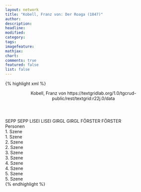 ```yaml
---
layout: network
title: "Kobell, Franz von: Der Roaga (1847)"
author:
description:
headline:
modified:
category:
tags:
imagefeature: 
mathjax: 
chart: 
comments: true
featured: false
list: false
---
```

{% highlight xml %}
<?xml-model href="https://raw.githubusercontent.com/DLiNa/project/master/rules/lina.rnc"?><?xml-model href="https://raw.githubusercontent.com/DLiNa/project/master/rules/lina.sch"?>
<play xmlns="http://lina.digital">
  <header>
    <title>Der Roaga</title>
    <author>Kobell, Franz von</author>
    <date when="1847" type="written"/>
  	<date when="1847" type="premiere"/>
  	<date when="1868" type="print"/>
  	<source>https://textgridlab.org/1.0/tgcrud-public/rest/textgrid:r22j.0/data</source>
  </header>
  <personae>
    <character>
      <name>SEPP</name>
      <alias xml:id="sepp">
        <name>SEPP</name>
      </alias>
    </character>
    <character>
      <name>LISEI</name>
      <alias xml:id="lisei">
        <name>LISEI</name>
      </alias>
    </character>
    <character>
      <name>GIRGL</name>
      <alias xml:id="girgl">
        <name>GIRGL</name>
      </alias>
    </character>
    <character>
      <name>FÖRSTER</name>
      <alias xml:id="förster">
        <name>FÖRSTER</name>
      </alias>
    </character>
  </personae>
  <text>
    <div>
      <head>Personen</head>
    </div>
    <div>
      <head>1. Szene</head>
      <div>
        <head>1. Szene</head>
        <sp who="#sepp">
          <amount n="9" unit="speech_acts"/>
          <amount n="242" unit="words"/>
          <amount n="23" unit="lines"/>
          <amount n="1175" unit="chars"/>
        </sp>
        <sp who="#lisei">
          <amount n="11" unit="speech_acts"/>
          <amount n="490" unit="words"/>
          <amount n="41" unit="lines"/>
          <amount n="2262" unit="chars"/>
        </sp>
        <sp who="#girgl">
          <amount n="7" unit="speech_acts"/>
          <amount n="355" unit="words"/>
          <amount n="22" unit="lines"/>
          <amount n="1759" unit="chars"/>
        </sp>
      </div>
    </div>
    <div>
      <head>2. Szene</head>
      <div>
        <head>2. Szene</head>
        <sp who="#förster">
          <amount n="10" unit="speech_acts"/>
          <amount n="539" unit="words"/>
          <amount n="3" unit="lines"/>
          <amount n="2748" unit="chars"/>
        </sp>
        <sp who="#lisei">
          <amount n="5" unit="speech_acts"/>
          <amount n="48" unit="words"/>
          <amount n="4" unit="lines"/>
          <amount n="227" unit="chars"/>
        </sp>
        <sp who="#girgl">
          <amount n="5" unit="speech_acts"/>
          <amount n="68" unit="words"/>
          <amount n="4" unit="lines"/>
          <amount n="340" unit="chars"/>
        </sp>
      </div>
    </div>
    <div>
      <head>3. Szene</head>
      <div>
        <head>3. Szene</head>
        <sp who="#lisei">
          <amount n="1" unit="speech_acts"/>
          <amount n="379" unit="words"/>
          <amount n="24" unit="lines"/>
          <amount n="1808" unit="chars"/>
        </sp>
      </div>
    </div>
    <div>
      <head>4. Szene</head>
      <div>
        <head>4. Szene</head>
        <sp who="#förster">
          <amount n="3" unit="speech_acts"/>
          <amount n="40" unit="words"/>
          <amount n="2" unit="lines"/>
          <amount n="211" unit="chars"/>
        </sp>
        <sp who="#lisei">
          <amount n="4" unit="speech_acts"/>
          <amount n="32" unit="words"/>
          <amount n="4" unit="lines"/>
          <amount n="172" unit="chars"/>
        </sp>
        <sp who="#girgl">
          <amount n="1" unit="speech_acts"/>
          <amount n="33" unit="words"/>
          <amount n="166" unit="chars"/>
        </sp>
      </div>
    </div>
    <div>
      <head>5. Szene</head>
      <div>
        <head>5. Szene</head>
        <sp who="#sepp">
          <amount n="14" unit="speech_acts"/>
          <amount n="555" unit="words"/>
          <amount n="19" unit="lines"/>
          <amount n="2770" unit="chars"/>
        </sp>
        <sp who="#lisei">
          <amount n="7" unit="speech_acts"/>
          <amount n="117" unit="words"/>
          <amount n="17" unit="lines"/>
          <amount n="542" unit="chars"/>
        </sp>
        <sp who="#förster">
          <amount n="14" unit="speech_acts"/>
          <amount n="170" unit="words"/>
          <amount n="12" unit="lines"/>
          <amount n="793" unit="chars"/>
        </sp>
        <sp who="#girgl">
          <amount n="6" unit="speech_acts"/>
          <amount n="214" unit="words"/>
          <amount n="26" unit="lines"/>
          <amount n="1055" unit="chars"/>
        </sp>
        <sp who="#förster #girgl">
          <amount n="1" unit="speech_acts"/>
          <amount n="24" unit="words"/>
          <amount n="4" unit="lines"/>
          <amount n="120" unit="chars"/>
        </sp>
        <sp who="#sepp #lisei #förster #girgl">
          <amount n="2" unit="speech_acts"/>
          <amount n="44" unit="words"/>
          <amount n="8" unit="lines"/>
          <amount n="220" unit="chars"/>
        </sp>
      </div>
    </div>
  </text>
</play>
{% endhighlight %}